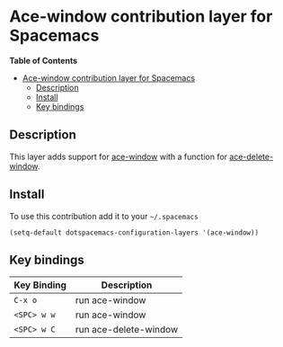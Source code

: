 # Ace-window contribution layer for Spacemacs


<!-- markdown-toc start - Don't edit this section. Run M-x markdown-toc/generate-toc again -->
**Table of Contents**

- [Ace-window contribution layer for Spacemacs](#ace-window-contribution-layer-for-spacemacs)
    - [Description](#description)
    - [Install](#install)
    - [Key bindings](#key-bindings)

<!-- markdown-toc end -->

## Description

This layer adds support for [ace-window](https://github.com/abo-abo/ace-window) with a function for [ace-delete-window](https://github.com/abo-abo/ace-window/releases/tag/0.7.0). 

## Install

To use this contribution add it to your `~/.spacemacs`

```elisp
(setq-default dotspacemacs-configuration-layers '(ace-window))
```

## Key bindings

Key Binding   | Description
--------------|------------------------------------------------------------
`C-x o`       | run ace-window
`<SPC> w w`   | run ace-window
`<SPC> w C`   | run ace-delete-window

